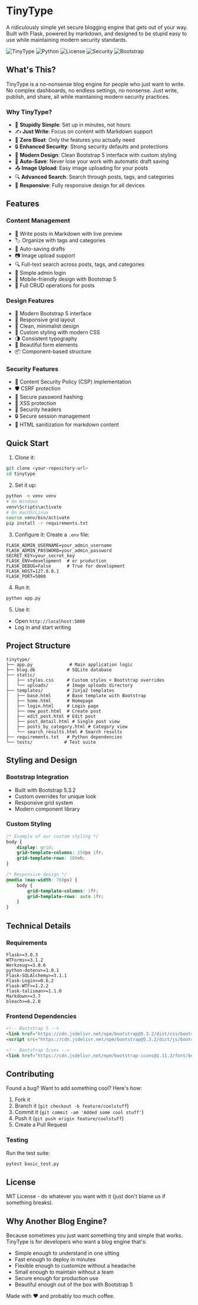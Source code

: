# TinyType

A ridiculously simple yet secure blogging engine that gets out of your way. Built with Flask, powered by markdown, and designed to be stupid easy to use while maintaining modern security standards.

![TinyType](https://img.shields.io/badge/TinyType-Blogging%20Made%20Tiny-blue)
![Python](https://img.shields.io/badge/Python-3.7+-green)
![License](https://img.shields.io/badge/license-MIT-blue)
![Security](https://img.shields.io/badge/security-enhanced-green)
![Bootstrap](https://img.shields.io/badge/Bootstrap-5.3.2-purple)

## What's This?

TinyType is a no-nonsense blog engine for people who just want to write. No complex dashboards, no endless settings, no nonsense. Just write, publish, and share, all while maintaining modern security practices.

### Why TinyType?
- 🚀 **Stupidly Simple**: Set up in minutes, not hours
- ✍️ **Just Write**: Focus on content with Markdown support
- 🎯 **Zero Bloat**: Only the features you actually need
- 🔒 **Enhanced Security**: Strong security defaults and protections
- 🎨 **Modern Design**: Clean Bootstrap 5 interface with custom styling
- 💾 **Auto-Save**: Never lose your work with automatic draft saving
- 📤 **Image Upload**: Easy image uploading for your posts
- 🔍 **Advanced Search**: Search through posts, tags, and categories
- 📱 **Responsive**: Fully responsive design for all devices

## Features

### Content Management
- 📝 Write posts in Markdown with live preview
- 🏷️ Organize with tags and categories
- 💾 Auto-saving drafts
- 📷 Image upload support
- 🔍 Full-text search across posts, tags, and categories
- 👤 Simple admin login
- 📱 Mobile-friendly design with Bootstrap 5
- 🎯 Full CRUD operations for posts

### Design Features
- 🎨 Modern Bootstrap 5 interface
- 📱 Responsive grid layout
- 🎯 Clean, minimalist design
- 💅 Custom styling with modern CSS
- 🌗 Consistent typography
- 🎨 Beautiful form elements
- 📦 Component-based structure

### Security Features
- 🔐 Content Security Policy (CSP) implementation
- 🛡️ CSRF protection
- 🔑 Secure password hashing
- 🚫 XSS protection
- 📜 Security headers
- 🔒 Secure session management
- 🧹 HTML sanitization for markdown content

## Quick Start

1. Clone it:
```bash
git clone <your-repository-url>
cd tinytype
```

2. Set it up:
```bash
python -m venv venv
# On Windows
venv\Scripts\activate
# On macOS/Linux
source venv/bin/activate
pip install -r requirements.txt
```

3. Configure it:
Create a `.env` file:
```
FLASK_ADMIN_USERNAME=your_admin_username
FLASK_ADMIN_PASSWORD=your_admin_password
SECRET_KEY=your_secret_key
FLASK_ENV=development  # or production
FLASK_DEBUG=False      # True for development
FLASK_HOST=127.0.0.1
FLASK_PORT=5000
```

4. Run it:
```bash
python app.py
```

5. Use it:
- Open `http://localhost:5000`
- Log in and start writing

## Project Structure

```
tinytype/
├── app.py              # Main application logic
├── blog.db            # SQLite database
├── static/
│   ├── styles.css     # Custom styles + Bootstrap overrides
│   └── uploads/       # Image uploads directory
├── templates/         # Jinja2 templates
│   ├── base.html      # Base template with Bootstrap
│   ├── home.html      # Homepage
│   ├── login.html     # Login page
│   ├── new_post.html  # Create post
│   ├── edit_post.html # Edit post
│   ├── post_detail.html # Single post view
│   ├── posts_by_category.html # Category view
│   └── search_results.html # Search results
├── requirements.txt   # Python dependencies
└── tests/            # Test suite
```

## Styling and Design

### Bootstrap Integration
- Built with Bootstrap 5.3.2
- Custom overrides for unique look
- Responsive grid system
- Modern component library

### Custom Styling
```css
/* Example of our custom styling */
body {
    display: grid;
    grid-template-columns: 250px 1fr;
    grid-template-rows: 100vh;
}

/* Responsive design */
@media (max-width: 768px) {
    body {
        grid-template-columns: 1fr;
        grid-template-rows: auto 1fr;
    }
}
```

## Technical Details

### Requirements
```
Flask>=3.0.3
WTForms>=3.1.2
Werkzeug>=3.0.6
python-dotenv>=1.0.1
Flask-SQLAlchemy>=3.1.1
Flask-Login>=0.6.2
Flask-WTF>=1.2.2
flask-talisman>=1.1.0
Markdown>=3.7
bleach>=6.2.0
```

### Frontend Dependencies
```html
<!-- Bootstrap 5 -->
<link href="https://cdn.jsdelivr.net/npm/bootstrap@5.3.2/dist/css/bootstrap.min.css" rel="stylesheet">
<script src="https://cdn.jsdelivr.net/npm/bootstrap@5.3.2/dist/js/bootstrap.bundle.min.js"></script>

<!-- Bootstrap Icons -->
<link href="https://cdn.jsdelivr.net/npm/bootstrap-icons@1.11.3/font/bootstrap-icons.css" rel="stylesheet">
```

## Contributing

Found a bug? Want to add something cool? Here's how:

1. Fork it
2. Branch it (`git checkout -b feature/coolstuff`)
3. Commit it (`git commit -am 'Added some cool stuff'`)
4. Push it (`git push origin feature/coolstuff`)
5. Create a Pull Request

### Testing
Run the test suite:
```bash
pytest basic_test.py
```

## License

MIT License - do whatever you want with it (just don't blame us if something breaks).

## Why Another Blog Engine?

Because sometimes you just want something tiny and simple that works. TinyType is for developers who want a blog engine that's:
- Simple enough to understand in one sitting
- Fast enough to deploy in minutes
- Flexible enough to customize without a headache
- Small enough to maintain without a team
- Secure enough for production use
- Beautiful enough out of the box with Bootstrap 5

Made with ❤️ and probably too much coffee.
